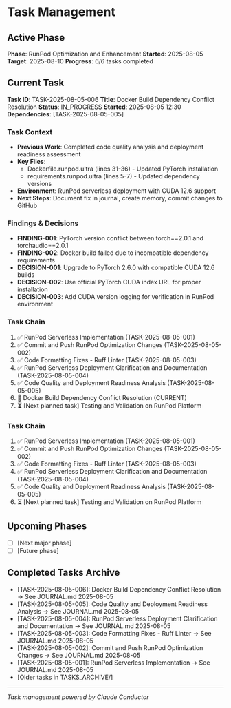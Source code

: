 # Task Management

## Active Phase
**Phase**: RunPod Optimization and Enhancement
**Started**: 2025-08-05
**Target**: 2025-08-10
**Progress**: 6/6 tasks completed

## Current Task
**Task ID**: TASK-2025-08-05-006
**Title**: Docker Build Dependency Conflict Resolution
**Status**: IN_PROGRESS
**Started**: 2025-08-05 12:30
**Dependencies**: [TASK-2025-08-05-005]


### Task Context
<!-- Critical information needed to resume this task -->
- **Previous Work**: Completed code quality analysis and deployment readiness assessment
- **Key Files**: 
  - Dockerfile.runpod.ultra (lines 31-36) - Updated PyTorch installation
  - requirements.runpod.ultra (lines 5-7) - Updated dependency versions
- **Environment**: RunPod serverless deployment with CUDA 12.6 support
- **Next Steps**: Document fix in journal, create memory, commit changes to GitHub

### Findings & Decisions
- **FINDING-001**: PyTorch version conflict between torch==2.0.1 and torchaudio==2.0.1
- **FINDING-002**: Docker build failed due to incompatible dependency requirements
- **DECISION-001**: Upgrade to PyTorch 2.6.0 with compatible CUDA 12.6 builds
- **DECISION-002**: Use official PyTorch CUDA index URL for proper installation
- **DECISION-003**: Add CUDA version logging for verification in RunPod environment

### Task Chain
1. ✅ RunPod Serverless Implementation (TASK-2025-08-05-001)
2. ✅ Commit and Push RunPod Optimization Changes (TASK-2025-08-05-002)
3. ✅ Code Formatting Fixes - Ruff Linter (TASK-2025-08-05-003)
4. ✅ RunPod Serverless Deployment Clarification and Documentation (TASK-2025-08-05-004)
5. ✅ Code Quality and Deployment Readiness Analysis (TASK-2025-08-05-005)
6. 🔄 Docker Build Dependency Conflict Resolution (CURRENT)
7. ⏳ [Next planned task] Testing and Validation on RunPod Platform






### Task Chain
1. ✅ RunPod Serverless Implementation (TASK-2025-08-05-001)
2. ✅ Commit and Push RunPod Optimization Changes (TASK-2025-08-05-002)
3. ✅ Code Formatting Fixes - Ruff Linter (TASK-2025-08-05-003)
4. ✅ RunPod Serverless Deployment Clarification and Documentation (TASK-2025-08-05-004)
5. ✅ Code Quality and Deployment Readiness Analysis (TASK-2025-08-05-005)
6. ⏳ [Next planned task] Testing and Validation on RunPod Platform



## Upcoming Phases
<!-- Future work not yet started -->
- [ ] [Next major phase]
- [ ] [Future phase]

## Completed Tasks Archive
<!-- Recent completions for quick reference -->
- [TASK-2025-08-05-006]: Docker Build Dependency Conflict Resolution → See JOURNAL.md 2025-08-05
- [TASK-2025-08-05-005]: Code Quality and Deployment Readiness Analysis → See JOURNAL.md 2025-08-05
- [TASK-2025-08-05-004]: RunPod Serverless Deployment Clarification and Documentation → See JOURNAL.md 2025-08-05
- [TASK-2025-08-05-003]: Code Formatting Fixes - Ruff Linter → See JOURNAL.md 2025-08-05
- [TASK-2025-08-05-002]: Commit and Push RunPod Optimization Changes → See JOURNAL.md 2025-08-05
- [TASK-2025-08-05-001]: RunPod Serverless Implementation → See JOURNAL.md 2025-08-05
- [Older tasks in TASKS_ARCHIVE/]

---
*Task management powered by Claude Conductor*